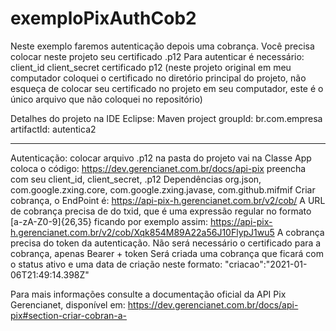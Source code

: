 # exemploPixAuthCob2
Neste exemplo faremos autenticação depois uma cobrança.
Você precisa colocar neste projeto seu certificado .p12
Para autenticar é necessário:
client_id 
client_secret
certificado p12 (neste projeto original em meu computador coloquei o certificado no diretório principal do projeto, não esqueça de colocar seu certificado no projeto em seu computador, este é o único arquivo que não coloquei no repositório)

Detalhes do projeto na IDE Eclipse:
Maven project 
groupId: br.com.empresa 
artifactId: autentica2

---------------------------------
Autenticação: colocar arquivo .p12 na pasta do projeto 
vai na Classe App 
coloca o código: https://dev.gerencianet.com.br/docs/api-pix  <exemplo Java>
preencha com seu client_id, client_secret, .p12 
Dependências org.json, com.google.zxing.core, com.google.zxing.javase, com.github.mifmif
Criar cobrança, o EndPoint é: https://api-pix-h.gerencianet.com.br/v2/cob/ 
A URL de cobrança precisa de do txid, que é uma expressão regular no formato [a-zA-Z0-9]{26,35} ficando por exemplo assim: 
https://api-pix-h.gerencianet.com.br/v2/cob/Xqk854M89A22a56J10FlypJ1wu5 
A cobrança precisa do token da autenticação. Não será necessário o certificado para a cobrança, apenas Bearer + token 
Será criada uma cobrança que ficará com o status ativo e uma data de criação neste formato: "criacao":"2021-01-06T21:49:14.398Z"

Para mais informações consulte a documentação oficial da API Pix Gerencianet, disponível em: https://dev.gerencianet.com.br/docs/api-pix#section-criar-cobran-a-
